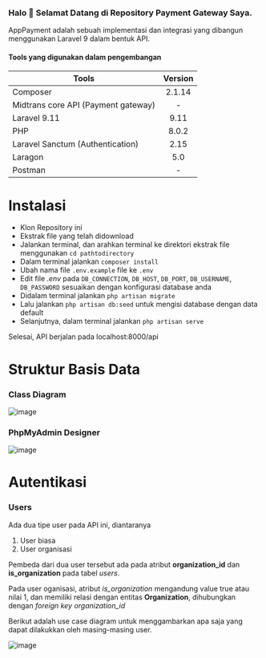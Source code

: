 ### Halo 👋 Selamat Datang di Repository Payment Gateway Saya.

AppPayment adalah sebuah implementasi dan integrasi yang dibangun menggunakan Laravel 9 dalam bentuk API.

#### Tools yang digunakan dalam pengembangan

| Tools                                | Version       |
| -------------                        |:-------------:|
| Composer                             | 2.1.14        |
| Midtrans core API (Payment gateway)  | -             |
| Laravel 9.11                         | 9.11          |
| PHP                                  | 8.0.2         |
| Laravel Sanctum (Authentication)     | 2.15          |
| Laragon                              | 5.0           |
| Postman                              | -             | 

# Instalasi
* Klon Repository ini
* Ekstrak file yang telah didownload
* Jalankan terminal, dan arahkan terminal ke direktori ekstrak file menggunakan `cd pathtodirectory`
* Dalam terminal jalankan `composer install`
* Ubah nama file `.env.example` file ke `.env`
* Edit file _.env_ pada `DB_CONNECTION`, `DB_HOST`, `DB_PORT`, `DB_USERNAME`, `DB_PASSWORD` sesuaikan dengan konfigurasi database anda
* Didalam terminal jalankan `php artisan migrate`
* Lalu jalankan `php artisan db:seed` untuk mengisi database dengan data default 
* Selanjutnya, dalam terminal jalankan `php artisan serve`

Selesai, API berjalan pada localhost:8000/api

# Struktur Basis Data
### Class Diagram
![image](https://user-images.githubusercontent.com/11209553/174085557-32412b6e-87a2-4109-ba75-08261216d112.png)

### PhpMyAdmin Designer
![image](https://user-images.githubusercontent.com/11209553/174084240-83e6c535-904e-4f54-96fb-ee85857f6c3d.png)

# Autentikasi
### Users
Ada dua tipe user pada API ini, diantaranya 
1. User biasa
2. User organisasi

Pembeda dari dua user tersebut ada pada atribut **organization_id** dan **is_organization** pada tabel _users_. 

Pada user oganisasi, atribut _is_organization_ mengandung value true atau nilai 1, dan memiliki relasi dengan entitas **Organization**, dihubungkan dengan _foreign key organization_id_

Berikut adalah use case diagram untuk menggambarkan apa saja yang dapat dilakukkan oleh masing-masing user.

![image](https://user-images.githubusercontent.com/11209553/174103610-7f6a975e-3894-4ea9-a8d2-1b31d7e1b4a0.png)




